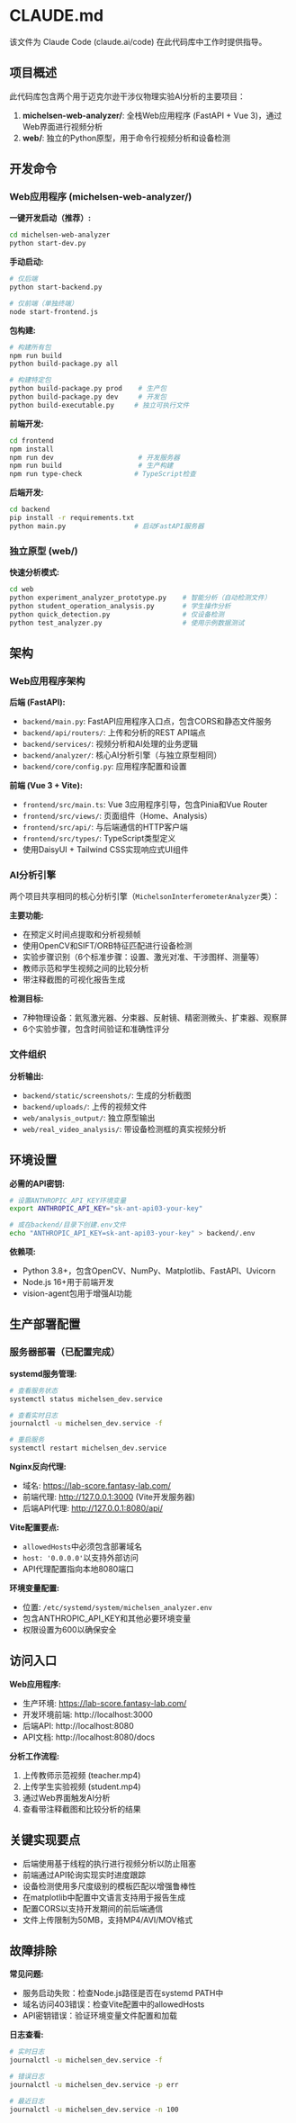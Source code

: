 # CLAUDE.md

该文件为 Claude Code (claude.ai/code) 在此代码库中工作时提供指导。

## 项目概述

此代码库包含两个用于迈克尔逊干涉仪物理实验AI分析的主要项目：

1. **michelsen-web-analyzer/**: 全栈Web应用程序 (FastAPI + Vue 3)，通过Web界面进行视频分析
2. **web/**: 独立的Python原型，用于命令行视频分析和设备检测

## 开发命令

### Web应用程序 (michelsen-web-analyzer/)

**一键开发启动（推荐）:**
```bash
cd michelsen-web-analyzer
python start-dev.py
```

**手动启动:**
```bash
# 仅后端
python start-backend.py

# 仅前端（单独终端）
node start-frontend.js
```

**包构建:**
```bash
# 构建所有包
npm run build
python build-package.py all

# 构建特定包
python build-package.py prod    # 生产包
python build-package.py dev     # 开发包
python build-executable.py     # 独立可执行文件
```

**前端开发:**
```bash
cd frontend
npm install
npm run dev                     # 开发服务器
npm run build                   # 生产构建
npm run type-check             # TypeScript检查
```

**后端开发:**
```bash
cd backend
pip install -r requirements.txt
python main.py                 # 启动FastAPI服务器
```

### 独立原型 (web/)

**快速分析模式:**
```bash
cd web
python experiment_analyzer_prototype.py    # 智能分析（自动检测文件）
python student_operation_analysis.py       # 学生操作分析
python quick_detection.py                  # 仅设备检测
python test_analyzer.py                    # 使用示例数据测试
```

## 架构

### Web应用程序架构

**后端 (FastAPI):**
- `backend/main.py`: FastAPI应用程序入口点，包含CORS和静态文件服务
- `backend/api/routers/`: 上传和分析的REST API端点
- `backend/services/`: 视频分析和AI处理的业务逻辑
- `backend/analyzer/`: 核心AI分析引擎（与独立原型相同）
- `backend/core/config.py`: 应用程序配置和设置

**前端 (Vue 3 + Vite):**
- `frontend/src/main.ts`: Vue 3应用程序引导，包含Pinia和Vue Router
- `frontend/src/views/`: 页面组件（Home、Analysis）
- `frontend/src/api/`: 与后端通信的HTTP客户端
- `frontend/src/types/`: TypeScript类型定义
- 使用DaisyUI + Tailwind CSS实现响应式UI组件

### AI分析引擎

两个项目共享相同的核心分析引擎（`MichelsonInterferometerAnalyzer`类）：

**主要功能:**
- 在预定义时间点提取和分析视频帧
- 使用OpenCV和SIFT/ORB特征匹配进行设备检测
- 实验步骤识别（6个标准步骤：设置、激光对准、干涉图样、测量等）
- 教师示范和学生视频之间的比较分析
- 带注释截图的可视化报告生成

**检测目标:**
- 7种物理设备：氦氖激光器、分束器、反射镜、精密测微头、扩束器、观察屏
- 6个实验步骤，包含时间验证和准确性评分

### 文件组织

**分析输出:**
- `backend/static/screenshots/`: 生成的分析截图
- `backend/uploads/`: 上传的视频文件
- `web/analysis_output/`: 独立原型输出
- `web/real_video_analysis/`: 带设备检测框的真实视频分析

## 环境设置

**必需的API密钥:**
```bash
# 设置ANTHROPIC_API_KEY环境变量
export ANTHROPIC_API_KEY="sk-ant-api03-your-key"

# 或在backend/目录下创建.env文件
echo "ANTHROPIC_API_KEY=sk-ant-api03-your-key" > backend/.env
```

**依赖项:**
- Python 3.8+，包含OpenCV、NumPy、Matplotlib、FastAPI、Uvicorn
- Node.js 16+用于前端开发
- vision-agent包用于增强AI功能

## 生产部署配置

### 服务器部署（已配置完成）

**systemd服务管理:**
```bash
# 查看服务状态
systemctl status michelsen_dev.service

# 查看实时日志
journalctl -u michelsen_dev.service -f

# 重启服务
systemctl restart michelsen_dev.service
```

**Nginx反向代理:**
- 域名: https://lab-score.fantasy-lab.com/
- 前端代理: http://127.0.0.1:3000 (Vite开发服务器)
- 后端API代理: http://127.0.0.1:8080/api/

**Vite配置要点:**
- `allowedHosts`中必须包含部署域名
- `host: '0.0.0.0'`以支持外部访问
- API代理配置指向本地8080端口

**环境变量配置:**
- 位置: `/etc/systemd/system/michelsen_analyzer.env`
- 包含ANTHROPIC_API_KEY和其他必要环境变量
- 权限设置为600以确保安全

## 访问入口

**Web应用程序:**
- 生产环境: https://lab-score.fantasy-lab.com/
- 开发环境前端: http://localhost:3000
- 后端API: http://localhost:8080
- API文档: http://localhost:8080/docs

**分析工作流程:**
1. 上传教师示范视频 (teacher.mp4)
2. 上传学生实验视频 (student.mp4)
3. 通过Web界面触发AI分析
4. 查看带注释截图和比较分析的结果

## 关键实现要点

- 后端使用基于线程的执行进行视频分析以防止阻塞
- 前端通过API轮询实现实时进度跟踪
- 设备检测使用多尺度级别的模板匹配以增强鲁棒性
- 在matplotlib中配置中文语言支持用于报告生成
- 配置CORS以支持开发期间的前后端通信
- 文件上传限制为50MB，支持MP4/AVI/MOV格式

## 故障排除

**常见问题:**
- 服务启动失败：检查Node.js路径是否在systemd PATH中
- 域名访问403错误：检查Vite配置中的allowedHosts
- API密钥错误：验证环境变量文件配置和加载

**日志查看:**
```bash
# 实时日志
journalctl -u michelsen_dev.service -f

# 错误日志
journalctl -u michelsen_dev.service -p err

# 最近日志
journalctl -u michelsen_dev.service -n 100
```